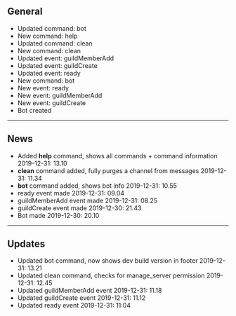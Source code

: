 ## General

* Updated command: bot
* New command: help
* Updated command: clean
* New command: clean
* Updated event: guildMemberAdd
* Updated event: guildCreate
* Updated event: ready
* New command: bot
* New event: ready
* New event: guildMemberAdd
* New event: guildCreate
* Bot created

***

## News

* Added **help** command, shows all commands + command information 2019-12-31: 13.10
* **clean** command added, fully purges a channel from messages 2019-12-31: 11.34
* **bot** command added, shows bot info 2019-12-31: 10.55
* ready event made 2019-12-31: 09.04
* guildMemberAdd event made 2019-12-31: 08.25
* guildCreate event made 2019-12-30: 21.43
* Bot made 2019-12-30: 20.10

***

## Updates

* Updated bot command, now shows dev build version in footer 2019-12-31: 13.21
* Updated clean command, checks for manage_server permission 2019-12-31: 12.45
* Updated guildMemberAdd event 2019-12-31: 11.18
* Updated guildCreate event 2019-12-31: 11.12
* Updated ready event 2019-12-31: 11:04
